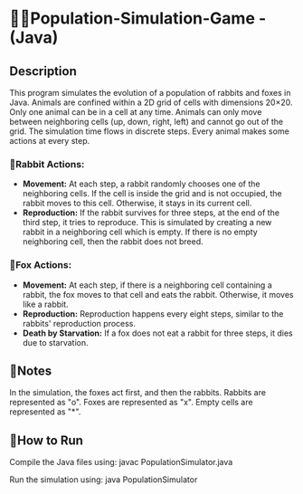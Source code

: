 # 🦊🐰Population-Simulation-Game - (Java)

## Description

This program simulates the evolution of a population of rabbits and foxes in Java. Animals are confined within a 2D grid of cells with dimensions 20×20. Only one animal can be in a cell at any time. Animals can only move between neighboring cells (up, down, right, left) and cannot go out of the grid. The simulation time flows in discrete steps. Every animal makes some actions at every step.

### 🐰Rabbit Actions:
- **Movement:** At each step, a rabbit randomly chooses one of the neighboring cells. If the cell is inside the grid and is not occupied, the rabbit moves to this cell. Otherwise, it stays in its current cell.
- **Reproduction:** If the rabbit survives for three steps, at the end of the third step, it tries to reproduce. This is simulated by creating a new rabbit in a neighboring cell which is empty. If there is no empty neighboring cell, then the rabbit does not breed. 
  
### 🦊Fox Actions:
- **Movement:** At each step, if there is a neighboring cell containing a rabbit, the fox moves to that cell and eats the rabbit. Otherwise, it moves like a rabbit.
- **Reproduction:** Reproduction happens every eight steps, similar to the rabbits' reproduction process.
- **Death by Starvation:** If a fox does not eat a rabbit for three steps, it dies due to starvation.

## 📌Notes
In the simulation, the foxes act first, and then the rabbits.
Rabbits are represented as "o".
Foxes are represented as "x".
Empty cells are represented as "*".

## 🚀How to Run
Compile the Java files using: javac PopulationSimulator.java

Run the simulation using: java PopulationSimulator
